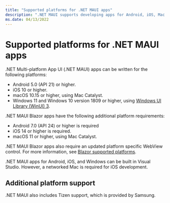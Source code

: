 ```yaml
---
title: "Supported platforms for .NET MAUI apps"
description: ".NET MAUI supports developing apps for Android, iOS, Mac Catalyst, and Windows."
ms.date: 04/13/2022
---
```


# Supported platforms for .NET MAUI apps

.NET Multi-platform App UI (.NET MAUI) apps can be written for the following platforms:

- Android 5.0 (API 21) or higher.
- iOS 10 or higher.
- macOS 10.15 or higher, using Mac Catalyst.
- Windows 11 and Windows 10 version 1809 or higher, using [Windows UI Library (WinUI) 3](/windows/apps/winui/winui3/).

.NET MAUI Blazor apps have the following additional platform requirements:

- Android 7.0 (API 24) or higher is required
- iOS 14 or higher is required.
- macOS 11 or higher, using Mac Catalyst.

.NET MAUI Blazor apps also require an updated platform specific WebView control. For more information, see [Blazor supported platforms](/aspnet/core/blazor/supported-platforms).

.NET MAUI apps for Android, iOS, and Windows can be built in Visual Studio. However, a networked Mac is required for iOS development.

<!-- .NET MAUI apps for Android, iOS, and macOS can be built in Visual Studio for Mac.-->

## Additional platform support

.NET MAUI also includes Tizen support, which is provided by Samsung.

<!-- ## Android platform support

You should have the latest Android SDK Tools and Android API platform installed. You can update to the latest versions using the Android SDK Manager.

Additionally, the target/compile version for Android projects **must** be set to *Use latest installed platform*. However the minimum version can be set to API 21 so you can continue to support devices that use Android 5.0 and newer. -->
